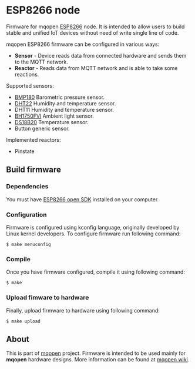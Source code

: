 # ESP8266 node

Firmware for mqopen [ESP8266](http://www.esp8266.com/) node. It is intended to allow
users to build stable and unified IoT devices without need of write single line of code.

mqopen ESP8266 firmware can be configured in various ways:

 - **Sensor** - Device reads data from connected hardware and sends them to the MQTT network.
 - **Reactor** - Reads data from MQTT network and is able to take some reactions.

Supported sensors:

 - [BMP180](https://www.bosch-sensortec.com/bst/products/all_products/bmp180) Barometric pressure sensor.
 - [DHT22](http://www.aosong.com/en/products/details.asp?id=117) Humidity and temperature sensor.
 - DHT11 Humidity and temperature sensor.
 - [BH1750FVI](http://www.rohm.com/web/global/products/-/product/BH1750FVI) Ambient light sensor.
 - [DS18B20](https://www.maximintegrated.com/en/products/analog/sensors-and-sensor-interface/DS18B20.html) Temperature sensor.
 - Button generic sensor.

Implemented reactors:

 - Pinstate

## Build firmware

### Dependencies

You must have [ESP8266 open SDK](https://github.com/pfalcon/esp-open-sdk) installed
on your computer.

### Configuration

Firmware is configured using kconfig language, originally developed by Linux kernel developers. To configure firmware run following command:

    $ make menuconfig

### Compile

Once you have firmware configured, compile it using following command:

    $ make

### Upload fimware to hardware

Finally, upload firmware to hardware using following command:

    $ make upload

## About

This is part of [mqopen](http://mqopen.org/) project. Firmware is intended to be
used mainly for **mqopen** hardware designs. More information can be found
at [mqopen wiki](http://wiki.mqopen.org/).
